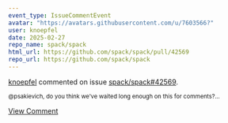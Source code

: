 ```yaml
---
event_type: IssueCommentEvent
avatar: "https://avatars.githubusercontent.com/u/7603566?"
user: knoepfel
date: 2025-02-27
repo_name: spack/spack
html_url: https://github.com/spack/spack/pull/42569
repo_url: https://github.com/spack/spack
---
```


<a href='https://github.com/knoepfel' target='_blank'>knoepfel</a> commented on issue <a href='https://github.com/spack/spack/pull/42569' target='_blank'>spack/spack#42569</a>.

<small>@psakievich, do you think we've waited long enough on this for comments?...</small>

<a href='https://github.com/spack/spack/pull/42569' target='_blank'>View Comment</a>